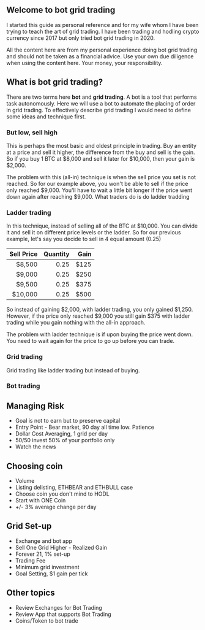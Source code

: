 ## Welcome to bot grid trading

I started this guide as personal reference and for my wife whom I have been trying to teach the art of grid trading. I have been trading and hodling crypto currency since 2017 but only tried bot grid trading in 2020.

All the content here are from my personal experience doing bot grid trading and should not be taken as a financial advice. Use your own due diligence when using the content here. Your money, your responsibility. 

## What is bot grid trading? 

There are two terms here **bot** and **grid trading**. A bot is a tool that performs task autonomously. Here we will use a bot to automate the placing of order in grid trading. To effectively describe grid trading I would need to define some ideas and technique first. 

### But low, sell high

This is perhaps the most basic and oldest principle in trading. Buy an entity at a price and sell it higher, the difference from the buy and sell is the gain. So if you buy 1 BTC at $8,000 and sell it later for $10,000, then your gain is $2,000. 

The problem with this (all-in) technique is when the sell price you set is not reached. So for our example above, you won't be able to sell if the price only reached $9,000. You'll have to wait a little bit longer if the price went down again after reaching $9,000. What traders do is do ladder tradding

### Ladder trading

In this technique, instead of selling all of the BTC at $10,000. You can divide it and sell it on different price levels or the ladder. So for our previous example, let's say you decide to sell in 4 equal amount (0.25) 

| Sell Price    | Quantity      | Gain  |
| ------------: |--------------:| -----:|
| $8,500        | 0.25          | $125  |
| $9,000        | 0.25          | $250  |
| $9,500        | 0.25          | $375  |
| $10,000       | 0.25          | $500  |

So instead of gaining $2,000, with ladder trading, you only gained $1,250. However, if the price only reached $9,000 you still gain $375 with ladder trading while you gain nothing with the all-in approach. 

The problem with ladder technique is if upon buying the price went down. You need to wait again for the price to go up before you can trade. 

### Grid trading

Grid trading like ladder trading but instead of buying. 

### Bot trading

## Managing Risk
- Goal is not to earn but to preserve capital
- Entry Point - Bear market, 90 day all time low. Patience
- Dollar Cost Averaging, 1 grid per day
- 50/50 invest 50% of your portfolio only
- Watch the news

## Choosing coin
- Volume
- Listing delisting, ETHBEAR and ETHBULL case
- Choose coin you don't mind to HODL
- Start with ONE Coin
- +/- 3% average change per day
 
## Grid Set-up
- Exchange and bot app
- Sell One Grid Higher - Realized Gain
- Forever 21, 1% set-up
- Trading Fee
- Minimum grid investment
- Goal Setting, $1 gain per tick

 ## Other topics
- Review Exchanges for Bot Trading
- Review App that supports Bot Trading
- Coins/Token to bot trade
